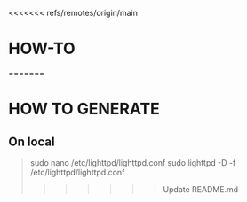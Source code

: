 <<<<<<< refs/remotes/origin/main
# HOW-TO
=======
# HOW TO GENERATE

## On local

> sudo nano /etc/lighttpd/lighttpd.conf
> sudo lighttpd -D -f /etc/lighttpd/lighttpd.conf
>>>>>>> Update README.md
